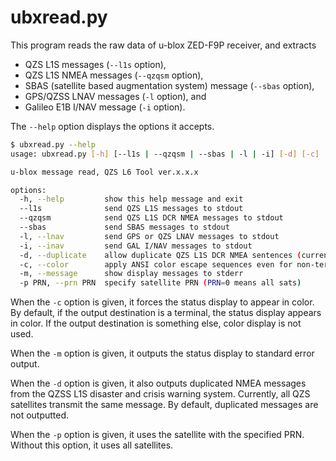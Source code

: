 # ubxread.py

This program reads the raw data of u-blox ZED-F9P receiver, and extracts

- QZS L1S messages (``--l1s`` option),
- QZS L1S NMEA messages (``--qzqsm`` option),
- SBAS (satellite based augmentation system) message (``--sbas`` option),
- GPS/QZSS LNAV messages (``-l`` option), and
- Galileo E1B I/NAV message (``-i`` option).

The ``--help`` option displays the options it accepts.

```bash
$ ubxread.py --help
usage: ubxread.py [-h] [--l1s | --qzqsm | --sbas | -l | -i] [-d] [-c] [-m] [-p PRN]

u-blox message read, QZS L6 Tool ver.x.x.x

options:
  -h, --help         show this help message and exit
  --l1s              send QZS L1S messages to stdout
  --qzqsm            send QZS L1S DCR NMEA messages to stdout
  --sbas             send SBAS messages to stdout
  -l, --lnav         send GPS or QZS LNAV messages to stdout
  -i, --inav         send GAL I/NAV messages to stdout
  -d, --duplicate    allow duplicate QZS L1S DCR NMEA sentences (currently, all QZS sats send the same DCR messages)
  -c, --color        apply ANSI color escape sequences even for non-terminal.
  -m, --message      show display messages to stderr
  -p PRN, --prn PRN  specify satellite PRN (PRN=0 means all sats)
```

When the ``-c`` option is given, it forces the status display to appear in color. By default, if the output destination is a terminal, the status display appears in color. If the output destination is something else, color display is not used.

When the ``-m`` option is given, it outputs the status display to standard error output.

When the ``-d`` option is given, it also outputs duplicated NMEA messages from the QZSS L1S disaster and crisis warning system. Currently, all QZS satellites transmit the same message. By default, duplicated messages are not outputted.

When the ``-p`` option is given, it uses the satellite with the specified PRN. Without this option, it uses all satellites.
